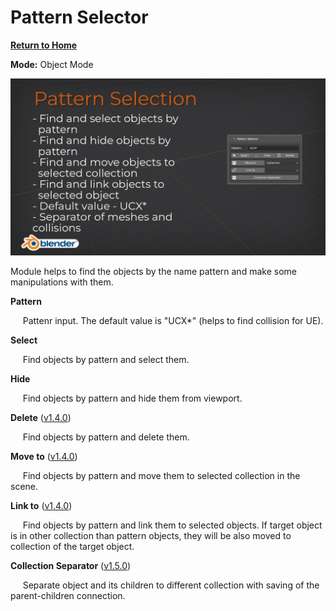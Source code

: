 # Pattern Selector

[**Return to Home**](README.md)

**Mode:** Object Mode

![Pattern Selector Cover](/media/pattern_selection.png)

Module helps to find the objects by the name pattern and make some manipulations with them.

**Pattern**

&nbsp;&nbsp;&nbsp;&nbsp;&nbsp;Pattenr input. The default value is "UCX*" (helps to find collision for UE).


**Select**

&nbsp;&nbsp;&nbsp;&nbsp;&nbsp;Find objects by pattern and select them.


**Hide**

&nbsp;&nbsp;&nbsp;&nbsp;&nbsp;Find objects by pattern and hide them from viewport.


**Delete** ([v1.4.0](RELEASE_LOG.md#140))

&nbsp;&nbsp;&nbsp;&nbsp;&nbsp;Find objects by pattern and delete them.


**Move to** ([v1.4.0](RELEASE_LOG.md#140))

&nbsp;&nbsp;&nbsp;&nbsp;&nbsp;Find objects by pattern and move them to selected collection in the scene.


**Link to** ([v1.4.0](RELEASE_LOG.md#140))

&nbsp;&nbsp;&nbsp;&nbsp;&nbsp;Find objects by pattern and link them to selected objects. If target object is in other collection than pattern objects, they will be also moved to collection of the target object.


**Collection Separator** ([v1.5.0](RELEASE_LOG.md#150))

&nbsp;&nbsp;&nbsp;&nbsp;&nbsp;Separate object and its children to different collection with saving of the parent-children connection.